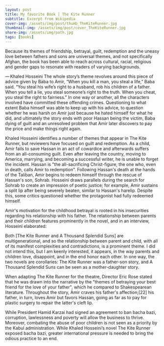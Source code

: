 ```yaml
---
layout: post
title: My favorite Book | The Kite Runner
subtitle: Excerpt from Wikipedia
cover-img: /assets/img/post/thumb_TheKiteRunner.jpg
thumbnail-img: /assets/img/post/cover_TheKiteRunner.jpg
share-img: /assets/img/path.jpg
tags: [books]
---
```


Because its themes of friendship, betrayal, guilt, redemption and the uneasy love between fathers and sons are universal themes, and not specifically Afghan, the book has been able to reach across cultural, racial, religious and gender gaps to resonate with readers of varying backgrounds.

— Khaled Hosseini
The whole story’s theme revolves around this piece of advice given by Baba to Amir, “When you kill a man, you steal a life,” Baba said. “You steal his wife’s right to a husband, rob his children of a father. When you tell a lie, you steal someone’s right to the truth. When you cheat, you steal the right to fairness.” In one way or another, all the characters involved have committed these offending crimes. Questioning to what extent Baba himself was able to keep up with his advice, to question whether he was harsh on Amir just because he hated himself for what he did, and ultimately the story ends with poor Hassan being the victim, Baba dying of guilt and an unresolved problem that Amir later discovers to pay the price and make things right again.

Khaled Hosseini identifies a number of themes that appear in The Kite Runner, but reviewers have focused on guilt and redemption. As a child, Amir fails to save Hassan in an act of cowardice and afterwards suffers from an all-consuming guilt. Even after leaving the country, moving to America, marrying, and becoming a successful writer, he is unable to forget the incident. Hassan is "the all-sacrificing Christ-figure, the one who, even in death, calls Amir to redemption". Following Hassan's death at the hands of the Taliban, Amir begins to redeem himself through the rescue of Hassan's son, Sohrab. Hosseini draws parallels during the search for Sohrab to create an impression of poetic justice; for example, Amir sustains a split lip after being severely beaten, similar to Hassan's harelip. Despite this, some critics questioned whether the protagonist had fully redeemed himself.

Amir's motivation for the childhood betrayal is rooted in his insecurities regarding his relationship with his father. The relationship between parents and their children features prominently in the novel, and in an interview, Hosseini elaborated:

Both [The Kite Runner and A Thousand Splendid Suns] are multigenerational, and so the relationship between parent and child, with all of its manifest complexities and contradictions, is a prominent theme. I did not intend this, but I am keenly interested, it appears, in the way parents and children love, disappoint, and in the end honor each other. In one way, the two novels are corollaries: The Kite Runner was a father-son story, and A Thousand Splendid Suns can be seen as a mother-daughter story.

When adapting The Kite Runner for the theatre, Director Eric Rose stated that he was drawn into the narrative by the "themes of betraying your best friend for the love of your father", which he compared to Shakespearean literature. Throughout the story, Amir craves his father's affection;[22] his father, in turn, loves Amir but favors Hassan, going as far as to pay for plastic surgery to repair the latter's cleft lip.

While President Hamid Karzai had signed an agreement to ban bacha bazi, corruption, lawlessness and poverty will allow the business to thrive. Moreover, combating the abuse of poor children is not seen as a priority by the Kabul administration. While Khaled Hosseini’s novel The Kite Runner exposed bacha bazi, greater international pressure is needed to bring the odious practice to an end.
